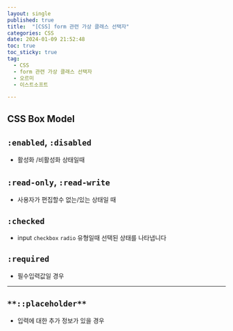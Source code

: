 ```yaml
---
layout: single
published: true
title:  "[CSS] form 관련 가상 클래스 선택자"
categories: CSS
date: 2024-01-09 21:52:48
toc: true
toc_sticky: true
tag:   
  - CSS
  - form 관련 가상 클래스 선택자
  - 오르미
  - 이스트소프트

---
```


## CSS Box Model

## `:enabled`, `:disabled`

- 활성화 /비활성화 상태일때

## `:read-only`, `:read-write`

- 사용자가 편집할수 없는/있는 상태일 때

## `:checked`

- input `checkbox` `radio` 유형일때 선택된 상태를 나타냅니다

## `:required`

- 필수입력값일 경우

---

## `**::placeholder**`

- 입력에 대한 추가 정보가 있을 경우